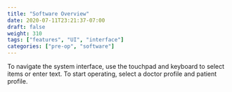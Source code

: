 ```yaml
---
title: "Software Overview"
date: 2020-07-11T23:21:37-07:00
draft: false
weight: 310
tags: ["features", "UI", "interface"]
categories: ["pre-op", "software"]
---
```


To navigate the system interface, use the touchpad and keyboard to select items or enter text. To start
operating, select a doctor profile and patient profile.
